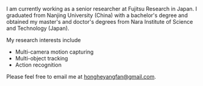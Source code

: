 I am currently working as a senior researcher at Fujitsu Research in Japan. I graduated from Nanjing University (China) with a bachelor's degree and obtained my master's and doctor's degrees from Nara Institute of Science and Technology (Japan).

My research interests include
- Multi-camera motion capturing
- Multi-object tracking
- Action recognition
  
Please feel free to email me at hongheyangfan@gmail.com.

